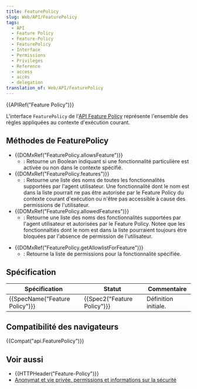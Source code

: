 ```yaml
---
title: FeaturePolicy
slug: Web/API/FeaturePolicy
tags:
  - API
  - Feature Policy
  - Feature-Policy
  - FeaturePolicy
  - Interface
  - Permissions
  - Privileges
  - Reference
  - access
  - accès
  - delegation
translation_of: Web/API/FeaturePolicy
---
```

{{APIRef("Feature Policy")}}

L'interface `FeaturePolicy` de l'[API Feature Policy](/fr/docs/Web/HTTP/Feature_Policy) représente l'ensemble des règles appliquées au contexte d'exécution courant.

## Méthodes de FeaturePolicy

- {{DOMxRef("FeaturePolicy.allowsFeature")}}
  - : Retourne un Boolean indiquant si une fonctionnalité particulière est activée ou non dans le contexte spécifié.
- {{DOMxRef("FeaturePolicy.features")}}
  - : Retourne une liste des noms de toutes les fonctionnalités supportées par l'agent utilisateur. Une fonctionnalité dont le nom est dans la liste pourrait ne pas être autorisée par le Feature Policy du contexte courant d'exécution ou n'être pas accessible à cause des permissions de l'utilisateur.
- {{DOMxRef("FeaturePolicy.allowedFeatures")}}
  - : Retourne une liste des noms des fonctionnalités supportées par l'agent utilisateur et autorisées par le Feature Policy. Notee que les fonctionnaltiés dont le nom est dans la liste pourraient toujours être bloquées par l'absence de permission de l'utilisateur.

<!---->

- {{DOMxRef("FeaturePolicy.getAllowlistForFeature")}}
  - : Retourne la liste de permissions pour la fonctionnalité spécifiée.

## Spécification

| Spécification                            | Statut                               | Commentaire          |
| ---------------------------------------- | ------------------------------------ | -------------------- |
| {{SpecName("Feature Policy")}} | {{Spec2("Feature Policy")}} | Définition initiale. |

## Compatibilité des navigateurs

{{Compat("api.FeaturePolicy")}}

## Voir aussi

- {{HTTPHeader("Feature-Policy")}}
- [Anonymat et vie privée, permissions et informations sur la sécurité](/fr/docs/Web/Privacy)
